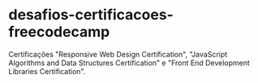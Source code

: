 # desafios-certificacoes-freecodecamp
 Certificações "Responsive Web Design Certification", "JavaScript Algorithms and Data Structures Certification" e "Front End Development Libraries Certification".
